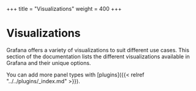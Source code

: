 +++
title = "Visualizations"
weight = 400
+++

# Visualizations

Grafana offers a variety of visualizations to suit different use cases. This section of the documentation lists the different visualizations available in Grafana and their unique options.

You can add more panel types with [plugins]({{< relref "../../plugins/_index.md" >}}).
